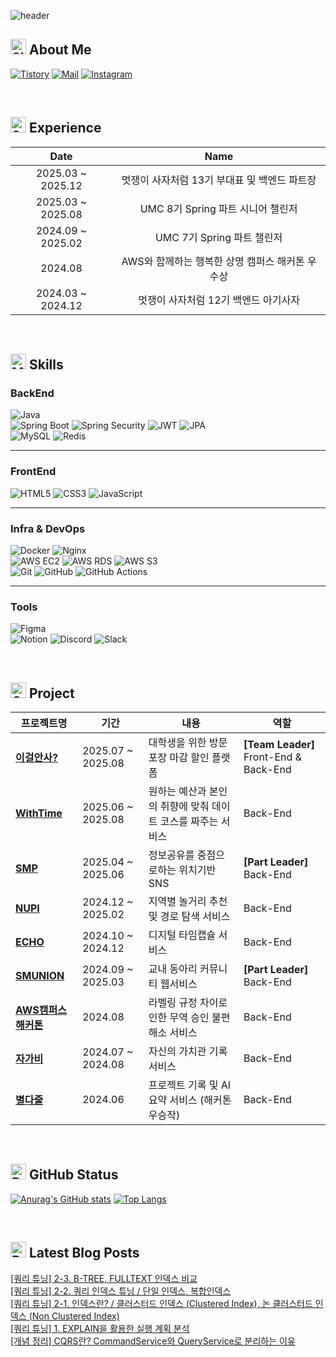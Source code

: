 ![header](https://capsule-render.vercel.app/api?type=speech&color=auto&text=Hi%20I'm%20%20-nl-Developer%20Jimyeong🧑‍💻&fontSize=40&height=160&fontAlignY=30)

## <img src="https://raw.githubusercontent.com/Tarikul-Islam-Anik/Animated-Fluent-Emojis/master/Emojis/Smilies/Slightly%20Smiling%20Face.png" alt="Slightly Smiling Face" width="25" height="25" /> About Me
[![Tistory](https://img.shields.io/badge/끊임없는%20탐구-%23121011.svg?style=for-the-badge&tistory-000000?style=flat-square&logo=tistory&logoColor=white)](https://learning-study.tistory.com/)
[![Mail](https://img.shields.io/badge/Mail:%20kjm021221@icloud.com-4479A1?style=for-the-badge&logo=gmail&logoColor=white)](mailto:kjm021221@icloud.com)
[![Instagram](https://img.shields.io/badge/@kjm021221-%23E4405F.svg?style=for-the-badge&logo=Instagram&logoColor=white)](https://www.instagram.com/kjm021221/)

<br>

## <img src="https://raw.githubusercontent.com/Tarikul-Islam-Anik/Animated-Fluent-Emojis/master/Emojis/Objects/Spiral%20Notepad.png" alt="Spiral Notepad" width="25" height="25" /> Experience
|       Date        |                      Name                      |
| :---------------: | :--------------------------------------------------: |
| 2025.03 ~ 2025.12 | 멋쟁이 사자처럼 13기 부대표 및 백엔드 파트장               |
| 2025.03 ~ 2025.08 | UMC 8기 Spring 파트 시니어 챌린저    |
| 2024.09 ~ 2025.02 | UMC 7기 Spring 파트 챌린저      |
| 2024.08 | AWS와 함께하는 행복한 상명 캠퍼스 해커톤 우수상      |
| 2024.03 ~ 2024.12 | 멋쟁이 사자처럼 12기 백엔드 아기사자          |


<br>

## <img src="https://raw.githubusercontent.com/Tarikul-Islam-Anik/Animated-Fluent-Emojis/master/Emojis/People%20with%20professions/Man%20Technologist%20Medium-Light%20Skin%20Tone.png" alt="Man Technologist Medium-Light Skin Tone" width="25" height="25" /> Skills
### BackEnd
![Java](https://img.shields.io/badge/java-%23ED8B00.svg?style=for-the-badge&logo=openjdk&logoColor=white)
<br>
![Spring Boot](https://img.shields.io/badge/spring%20boot-%236DB33F.svg?style=for-the-badge&logo=springboot&logoColor=white)
![Spring Security](https://img.shields.io/badge/Security-4A4A4A?style=for-the-badge&logo=springsecurity&logoColor=white)
![JWT](https://img.shields.io/badge/JWT-black?style=for-the-badge&logo=JSON%20web%20tokens)
![JPA](https://img.shields.io/badge/JPA-DD0031?style=for-the-badge&logo=hibernate&logoColor=white)
<br>
![MySQL](https://img.shields.io/badge/mysql-4479A1.svg?style=for-the-badge&logo=mysql&logoColor=white)
![Redis](https://img.shields.io/badge/redis-%23DD0031.svg?style=for-the-badge&logo=redis&logoColor=white)

---

### FrontEnd
![HTML5](https://img.shields.io/badge/html5-%23E34F26.svg?style=for-the-badge&logo=html5&logoColor=white)
![CSS3](https://img.shields.io/badge/css3-%231572B6.svg?style=for-the-badge&logo=css3&logoColor=white)
![JavaScript](https://img.shields.io/badge/javascript-%23323330.svg?style=for-the-badge&logo=javascript&logoColor=%23F7DF1E)

---

### Infra & DevOps
![Docker](https://img.shields.io/badge/docker-%230db7ed.svg?style=for-the-badge&logo=docker&logoColor=white)
![Nginx](https://img.shields.io/badge/nginx-%23009639.svg?style=for-the-badge&logo=nginx&logoColor=white)
<br>
![AWS EC2](https://img.shields.io/badge/AWS%20EC2-%23FF9900.svg?style=for-the-badge&logo=amazon-aws&logoColor=white)
![AWS RDS](https://img.shields.io/badge/AWS%20RDS-%230072C6.svg?style=for-the-badge&logo=microsoftazure&logoColor=white)
![AWS S3](https://img.shields.io/badge/AWS%20S3-FF9900?style=for-the-badge&logo=amazons3&logoColor=white)
<br>
![Git](https://img.shields.io/badge/git-%23F05033.svg?style=for-the-badge&logo=git&logoColor=white)
![GitHub](https://img.shields.io/badge/github-%23121011.svg?style=for-the-badge&logo=github&logoColor=white)
![GitHub Actions](https://img.shields.io/badge/github%20actions-%232671E5.svg?style=for-the-badge&logo=githubactions&logoColor=white)

---

### Tools
![Figma](https://img.shields.io/badge/figma-%23F24E1E.svg?style=for-the-badge&logo=figma&logoColor=white)
<br>
![Notion](https://img.shields.io/badge/Notion-%23000000.svg?style=for-the-badge&logo=notion&logoColor=white)
![Discord](https://img.shields.io/badge/Discord-%235865F2.svg?style=for-the-badge&logo=discord&logoColor=white)
![Slack](https://img.shields.io/badge/Slack-4A154B?style=for-the-badge&logo=slack&logoColor=white)


<br>

## <img src="https://raw.githubusercontent.com/Tarikul-Islam-Anik/Animated-Fluent-Emojis/master/Emojis/Objects/Camera%20with%20Flash.png" alt="Camera with Flash" width="25" height="25" /> Project
| 프로젝트명 | 기간 | 내용 | 역할 |
|------------|-----------|------------------------------|---------------------|
| **[이걸안사?](https://github.com/LikeLion13-Central-Team1)** | 2025.07 ~ 2025.08 | 대학생을 위한 방문 포장 마감 할인 플랫폼 | **[Team Leader]** Front-End & Back-End |
| **[WithTime](https://github.com/WithTime12/WithTimeBE)** | 2025.06 ~ 2025.08 | 원하는 예산과 본인의 취향에 맞춰 데이트 코스를 짜주는 서비스 | Back-End |
| **[SMP](https://github.com/SMUMC-8th/SPRING_A)** | 2025.04 ~ 2025.06 | 정보공유를 중점으로하는 위치기반 SNS | **[Part Leader]** Back-End |
| **[NUPI](https://github.com/Nupi-UMC/BackEnd)** | 2024.12 ~ 2025.02 | 지역별 놀거리 추천 및 경로 탐색 서비스 | Back-End |
| **[ECHO](https://github.com/SMUMC-7th/Team-A-BE)** | 2024.10 ~ 2024.12 | 디지털 타임캡슐 서비스 | Back-End |
| **[SMUNION](https://github.com/SMUNION/SMUNION-BE)** | 2024.09 ~ 2025.03 | 교내 동아리 커뮤니티 웹서비스 | **[Part Leader]** Back-End |
| **[AWS캠퍼스해커톤](https://github.com/smu-hack-13/hack-server)** | 2024.08 | 라벨링 규정 차이로 인한 무역 승인 불편 해소 서비스 | Back-End |
| **[자가비](https://github.com/Zagabi-LikeLion/BackEnd)** | 2024.07 ~ 2024.08 | 자신의 가치관 기록 서비스 | Back-End |
| **[별다줄](https://github.com/LikeLion12-Team3/Team3-Back)** | 2024.06 | 프로젝트 기록 및 AI 요약 서비스 (해커톤 우승작) | Back-End |

<br>

## <img src="https://raw.githubusercontent.com/Tarikul-Islam-Anik/Animated-Fluent-Emojis/master/Emojis/Objects/Bar%20Chart.png" alt="Bar Chart" width="25" height="25" /> GitHub Status
[![Anurag's GitHub stats](https://github-readme-stats.vercel.app/api?username=wlaud2000)](https://github.com/anuraghazra/github-readme-stats)
[![Top Langs](https://github-readme-stats.vercel.app/api/top-langs/?username=wlaud2000&layout=compact&hide=r,jupyter%20notebook,c%23&exclude_repo=roharui.github.io)](https://github.com/anuraghazra/github-readme-stats)

<br>

## <img src="https://raw.githubusercontent.com/Tarikul-Islam-Anik/Animated-Fluent-Emojis/master/Emojis/Objects/Books.png" alt="Books" width="25" height="25" /> Latest Blog Posts

<a href=https://learning-study.tistory.com/entry/%EC%BF%BC%EB%A6%AC-%ED%8A%9C%EB%8B%9D-2-3-B-TREE-FULLTEXT-%EC%9D%B8%EB%8D%B1%EC%8A%A4-%EB%B9%84%EA%B5%90>[쿼리 튜닝] 2-3. B-TREE, FULLTEXT 인덱스 비교</a></br><a href=https://learning-study.tistory.com/entry/%EC%BF%BC%EB%A6%AC-%ED%8A%9C%EB%8B%9D-2-2-%EC%BF%BC%EB%A6%AC-%EC%9D%B8%EB%8D%B1%EC%8A%A4-%ED%8A%9C%EB%8B%9D-%EB%8B%A8%EC%9D%BC-%EC%9D%B8%EB%8D%B1%EC%8A%A4-%EB%B3%B5%ED%95%A9%EC%9D%B8%EB%8D%B1%EC%8A%A4>[쿼리 튜닝] 2-2. 쿼리 인덱스 튜닝 / 단일 인덱스, 복합인덱스</a></br><a href=https://learning-study.tistory.com/entry/%EC%BF%BC%EB%A6%AC-%ED%8A%9C%EB%8B%9D-%EC%9D%B8%EB%8D%B1%EC%8A%A4%EB%9E%80-%ED%81%B4%EB%9F%AC%EC%8A%A4%ED%84%B0%EB%93%9C-%EC%9D%B8%EB%8D%B1%EC%8A%A4-Clustered-Index-%EB%85%BC-%ED%81%B4%EB%9F%AC%EC%8A%A4%ED%84%B0%EB%93%9C-%EC%9D%B8%EB%8D%B1%EC%8A%A4-Non-Clustered-Index>[쿼리 튜닝] 2-1. 인덱스란? / 클러스터드 인덱스 (Clustered Index), 논 클러스터드 인덱스 (Non Clustered Index)</a></br><a href=https://learning-study.tistory.com/entry/%EC%BF%BC%EB%A6%AC-%ED%8A%9C%EB%8B%9D-EXPLAIN%EC%9D%84-%ED%99%9C%EC%9A%A9%ED%95%9C-%EC%8B%A4%ED%96%89-%EA%B3%84%ED%9A%8D-%EB%B6%84%EC%84%9D>[쿼리 튜닝] 1. EXPLAIN을 활용한 실행 계획 분석</a></br><a href=https://learning-study.tistory.com/entry/%EA%B0%9C%EB%85%90-%EC%A0%95%EB%A6%AC-CQRS%EB%9E%80-CommandService%EC%99%80-QueryService%EB%A1%9C-%EB%B6%84%EB%A6%AC%ED%95%98%EB%8A%94-%EC%9D%B4%EC%9C%A0>[개념 정리] CQRS란? CommandService와 QueryService로 분리하는 이유</a></br>
